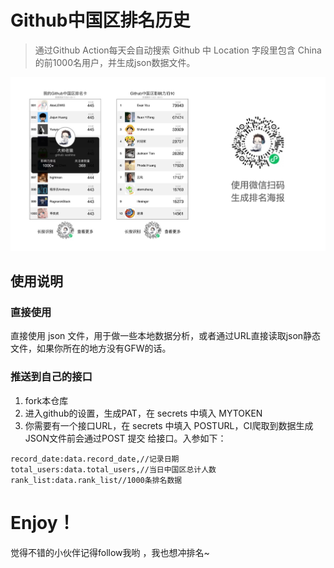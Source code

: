 # Github中国区排名历史

> 通过Github Action每天会自动搜索 Github 中 Location 字段里包含 China 的前1000名用户，并生成json数据文件。

![poster](README.assets/poster.jpg)



## 使用说明



### 直接使用

直接使用  json 文件，用于做一些本地数据分析，或者通过URL直接读取json静态文件，如果你所在的地方没有GFW的话。



### 推送到自己的接口

1. fork本仓库
2. 进入github的设置，生成PAT，在 secrets 中填入 MYTOKEN
3. 你需要有一个接口URL，在 secrets 中填入 POSTURL，CI爬取到数据生成JSON文件前会通过POST 提交 给接口。入参如下：

~~~
record_date:data.record_date,//记录日期
total_users:data.total_users,//当日中国区总计人数
rank_list:data.rank_list//1000条排名数据
~~~



# **Enjoy！**

觉得不错的小伙伴记得follow我哟 ，我也想冲排名~